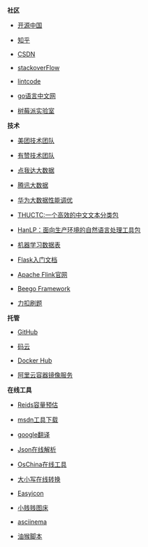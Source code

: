 **社区**

- [开源中国](https://www.oschina.net/)

- [知乎](https://www.zhihu.com/signin?next=%2F)

- [CSDN](https://www.csdn.net/)

- [stackoverFlow](https://stackoverflow.com/)

- [lintcode](https://www.lintcode.com/)

- [go语言中文网](https://studygolang.com/)

- [树莓派实验室](http://shumeipai.nxez.com/)

**技术**

- [美团技术团队](https://tech.meituan.com/)

- [有赞技术团队](https://tech.youzan.com/)

- [点我达大数据](http://tech.dianwoda.com/)

- [腾讯大数据](https://data.qq.com/blog)

- [华为大数据性能调优](http://support.huawei.com/enterprise/docinforeader!loadDocument1.action?contentId=DOC1000161389&partNo=10142)

- [THUCTC:一个高效的中文文本分类包](http://thuctc.thunlp.org/)

- [HanLP：面向生产环境的自然语言处理工具包](http://www.hanlp.com/)

- [机器学习数据表](https://developers.google.cn/machine-learning/glossary/?hl=zh-CN#multi-class)

- [Flask入门文档](http://docs.jinkan.org/docs/flask/quickstart.html)

- [Apache Flink官网](https://flink.apache.org/zh/)

- [Beego Framework](https://beego.me/docs/intro/)

- [力扣刷题](https://leetcode-cn.com/)

**托管**

- [GitHub](https://github.com/)

- [码云](https://gitee.com/)

- [Docker Hub](https://hub.docker.com/)

- [阿里云容器镜像服务](https://cr.console.aliyun.com/cn-hangzhou/instances/repositories?accounttraceid=b9a2b198-6bde-47f1-bb9e-4eadaaf76a11)

**在线工具**

- [Reids容量预估](http://www.redis.cn/redis_memory/)

- [msdn工具下载](https://msdn.itellyou.cn/)

- [google翻译](https://translate.google.cn/)

- [Json在线解析](https://www.json.cn/)

- [OsChina在线工具](http://tool.oschina.net/)

- [大小写在线转换](https://www.iamwawa.cn/daxiaoxie.html)

- [Easyicon](https://www.easyicon.net/)

- [小贱贱图床](https://pic.xiaojianjian.net/)

- [asciinema](https://asciinema.org/)

- [油猴脚本](https://greasyfork.org/zh-CN/scripts)
